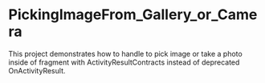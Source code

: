 # PickingImageFrom_Gallery_or_Camera
This project demonstrates how to handle to pick image or take a photo inside of fragment with ActivityResultContracts instead of deprecated OnActivityResult.
